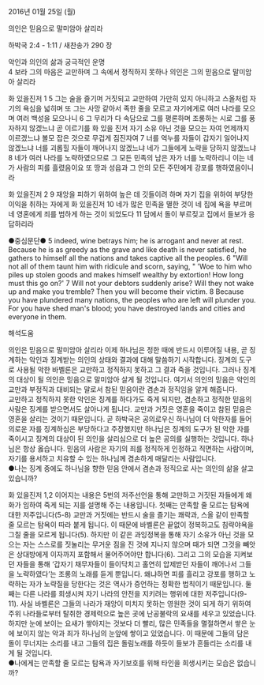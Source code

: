 2016년 01월 25일 (월)

의인은 믿음으로 말미암아 살리라



하박국 2:4 - 1:11 / 새찬송가 290 장


악인과 의인의 삶과 궁극적인 운명  
4 보라 그의 마음은 교만하며 그 속에서 정직하지 못하나 의인은 그의 믿음으로 말미암아 살리라 

화 있을진저 1 
5 그는 술을 즐기며 거짓되고 교만하여 가만히 있지 아니하고 스올처럼 자기의 욕심을 넓히며 또 그는 사망 같아서 족한 줄을 모르고 자기에게로 여러 나라를 모으며 여러 백성을 모으나니 
6 그 무리가 다 속담으로 그를 평론하며 조롱하는 시로 그를 풍자하지 않겠느냐 곧 이르기를 화 있을 진저 자기 소유 아닌 것을 모으는 자여 언제까지 이르겠느냐 볼모 잡은 것으로 무겁게 짐진자여 7 너를 억누를 자들이 갑자기 일어나지 않겠느냐 너를 괴롭힐 자들이 깨어나지 않겠느냐 네가 그들에게 노략을 당하지 않겠느냐 8 네가 여러 나라를 노략하였으므로 그 모든 민족의 남은 자가 너를 노략하리니 이는 네가 사람의 피를 흘렸음이요 또 땅과 성읍과 그 안의 모든 주민에게 강포를 행하였음이니라 

화 있을진저 2
9 재앙을 피하기 위하여 높은 데 깃들이려 하며 자기 집을 위하여 부당한 이익을 취하는 자에게 화 있을진저 10 네가 많은 민족을 멸한 것이 네 집에 욕을 부르며 네 영혼에게 죄를 범하게 하는 것이 되었도다 11 담에서 돌이 부르짖고 집에서 들보가 응답하리라 

●중심문단● 5 indeed, wine betrays him; he is arrogant and never at rest. Because he is as greedy as the grave and like death is never satisfied, he gathers to himself all the nations and takes captive all the peoples. 6 "Will not all of them taunt him with ridicule and scorn, saying, " 'Woe to him who piles up stolen goods and makes himself wealthy by extortion! How long must this go on?' 7 Will not your debtors suddenly arise? Will they not wake up and make you tremble? Then you will become their victim. 8 Because you have plundered many nations, the peoples who are left will plunder you. For you have shed man's blood; you have destroyed lands and cities and everyone in them.

해석도움





의인은 믿음으로 말미암아 살리라
이제 하나님은 정한 때에 반드시 이루어질 내용, 곧 징계하는 악인과 징계받는 의인의 상태와 결과에 대해 말씀하기 시작합니다. 징계의 도구로 사용될 악한 바벨론은 교만하고 정직하지 못하고 그 결과 죽을 것입니다. 그러나 징계의 대상이 될 의인은 믿음으로 말미암아 살게 될 것입니다. 여기서 의인의 믿음은 악인의 교만과 부정직과 대비되는 말로서 참된 믿음이란 겸손과 정직임을 알게 해줍니다.  
교만하고 정직하지 못한 악인은 징계를 하다가도 죽게 되지만, 겸손하고 정직한 믿음의 사람은 징계를 받으면서도 살아나게 됩니다. 교만과 거짓은 영혼을 죽이고 참된 믿음은 영혼을 살리는 것이기 때문입니다. 
곧 하박국은 공의로우신 하나님이 더 악한자를 들어 의로운 자를 징계하심은 부당하다고 주장했지만 하나님은 징계의 도구가 된 악한 자를 죽이시고 징계의 대상이 된 의인을 살리심으로 더 높은 공의를 실행하는 것입니다. 하나님은 항상 옳습니다. 믿음의 사람은 자기의 죄를 정직하게 인정하고 직면하는 사람이며, 자기를 용서하고 치유할 수 있는 하나님께 겸손하게 매달리는 사람입니다.  
●나는 징계 중에도 하나님을 향한 믿음 안에서 겸손과 정직으로 사는 의인의 삶을 살고 있습니까?      

화 있을진저 1,2
이어지는 내용은 5번의 저주선언을 통해 교만하고 거짓된 자들에게 왜 화가 임하여 죽게 되는 지를 설명해 주는 내용입니다. 첫째는 만족할 줄 모르는 탐욕에 대한 저주입니다(5-8)
교만과 거짓에는 반드시 술을 즐기는 쾌락과, 스올 같이 만족할 줄 모르는 탐욕이 따라 붙게 됩니다. 이 때문에 바벨론은 끝없이 정복하고도 침략야욕을 그칠 줄을 모르게 됩니다(5). 하지만 이 같은 과잉정복을 통해 자기 소유가 아닌 것을 모으는 자는 스스로를 짓눌리는 무거운 짐을 진 것에 지나지 않으며 때가 되면 그것을 빼앗은 상대방에게 이자까지 포함해서 물어주어야만 합니다(6). 그리고 그의 모습을 지켜보던 자들을 통해 ‘갑자기 채무자들이 들이닥치고 홀연히 압제받던 자들이 깨어나서 그들을 노략하였다’는 조롱의 노래를 듣게  뿐입니다. 왜냐하면 피를 흘리고 강포를 행하고 노략하는 자가 노략질을 당한다는 것은 역사가 증언하는 정확한 법칙이기 때문입니다. 둘째는 다른 나라를 희생시켜 자기 나라의 안전을 지키려는 행위에 대한 저주입니다(9-11). 사실 바벨론은 그들의 나라가 재앙이 미치지 못하는 영원한 것이 되게 하기 위하여 주위 나라들로부터 탈취한 경제력으로 높은 곳에 난공불락의 요새를 세우고 있었습니다. 하지만 눈에 보이는 요새가 쌓아지는 것보다 더 빨리, 많은 민족들을 멸절하면서 쌓은 눈에 보이지 않는 악과 죄가 하나님의 눈앞에 쌓이고 있었습니다. 이 때문에 그들의 담은 돌이 무너지는 소리를 내고 그들의 집은 돌림노래를 하듯이 들보가 흔들리는 소리를 내게 될 것입니다.   
●나에게는 만족할 줄 모르는 탐욕과 자기보호를 위해 타인을 희생시키는 모습은 없습니까?